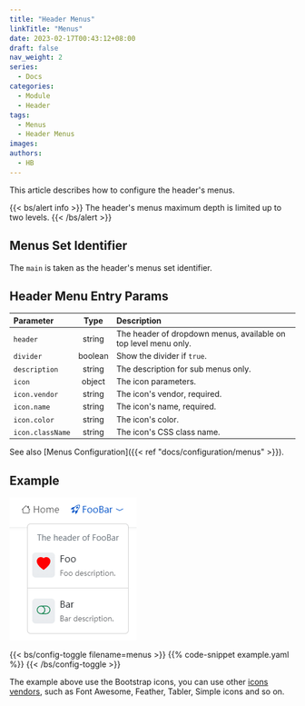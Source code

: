 ```yaml
---
title: "Header Menus"
linkTitle: "Menus"
date: 2023-02-17T00:43:12+08:00
draft: false
nav_weight: 2
series:
  - Docs
categories:
  - Module
  - Header
tags:
  - Menus
  - Header Menus
images:
authors:
  - HB
---
```


This article describes how to configure the header's menus.

<!--more-->

{{< bs/alert info >}}
The header's menus maximum depth is limited up to two levels.
{{< /bs/alert >}}

## Menus Set Identifier

The `main` is taken as the header's menus set identifier.

## Header Menu Entry Params

| Parameter        |  Type   | Description                                                     |
| :--------------- | :-----: | :-------------------------------------------------------------- |
| `header`         | string  | The header of dropdown menus, available on top level menu only. |
| `divider`        | boolean | Show the divider if `true`.                                     |
| `description`    | string  | The description for sub menus only.                             |
| `icon`           | object  | The icon parameters.                                            |
| `icon.vendor`    | string  | The icon's vendor, required.                                    |
| `icon.name`      | string  | The icon's name, required.                                      |
| `icon.color`     | string  | The icon's color.                                               |
| `icon.className` | string  | The icon's CSS class name.                                      |

See also [Menus Configuration]({{< ref "docs/configuration/menus" >}}).

## Example

![Header's Menus Example](example.png)

{{< bs/config-toggle filename=menus >}}
{{% code-snippet example.yaml %}}
{{< /bs/config-toggle >}}

The example above use the Bootstrap icons, you can use other [icons vendors](https://hugomods.com/en/icons), such as Font Awesome, Feather, Tabler, Simple icons and so on.
